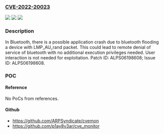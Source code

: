 ### [CVE-2022-20023](https://cve.mitre.org/cgi-bin/cvename.cgi?name=CVE-2022-20023)
![](https://img.shields.io/static/v1?label=Product&message=MT6580%2C%20MT6630%2C%20MT6735%2C%20MT6737%2C%20MT6739%2C%20MT6750S%2C%20MT6753%2C%20MT6755S%2C%20MT6757%2C%20MT6757C%2C%20MT6757CD%2C%20MT6757CH%2C%20MT6761%2C%20MT6762%2C%20MT6763%2C%20MT6765%2C%20MT6768%2C%20MT6771%2C%20MT6779%2C%20MT6785%2C%20MT6833%2C%20MT6853%2C%20MT6853T%2C%20MT6873%2C%20MT6877%2C%20MT6885%2C%20MT6889%2C%20MT6893%2C%20MT7662T%2C%20MT7663%2C%20MT7668%2C%20MT7915%2C%20MT7920%2C%20MT7921%2C%20MT7922%2C%20MT8163%2C%20MT8167%2C%20MT8167S%2C%20MT8168%2C%20MT8173%2C%20MT8175%2C%20MT8183%2C%20MT8185%2C%20MT8195%2C%20MT8321%2C%20MT8362A%2C%20MT8362B%2C%20MT8365%2C%20MT8385%2C%20MT8765%2C%20MT8766%2C%20MT8768%2C%20MT8786%2C%20MT8788%2C%20MT8789%2C%20MT8791%2C%20MT8797&color=blue)
![](https://img.shields.io/static/v1?label=Version&message=n%2Fa&color=blue)
![](https://img.shields.io/static/v1?label=Vulnerability&message=Denial%20of%20Service&color=brighgreen)

### Description

In Bluetooth, there is a possible application crash due to bluetooth flooding a device with LMP_AU_rand packet. This could lead to remote denial of service of bluetooth with no additional execution privileges needed. User interaction is not needed for exploitation. Patch ID: ALPS06198608; Issue ID: ALPS06198608.

### POC

#### Reference
No PoCs from references.

#### Github
- https://github.com/ARPSyndicate/cvemon
- https://github.com/p1ay8y3ar/cve_monitor

